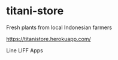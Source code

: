 # titani-store
Fresh plants from local Indonesian farmers

https://titanistore.herokuapp.com/

Line LIFF Apps
